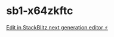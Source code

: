 # sb1-x64zkftc

[Edit in StackBlitz next generation editor ⚡️](https://stackblitz.com/~/github.com/fansrans325/sb1-x64zkftc)